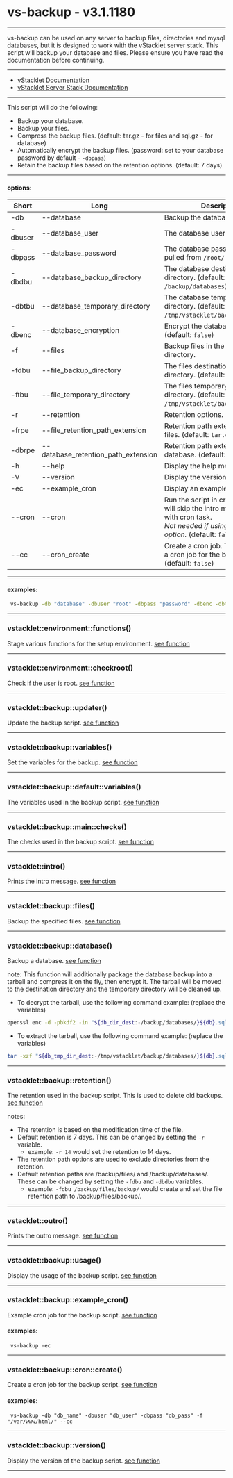 # vs-backup - v3.1.1180


---

vs-backup can be used on any server to backup files, directories and mysql
databases, but it is designed to work with the vStacklet server stack.
This script will backup your database and files.
Please ensure you have read the documentation before continuing.

---

- [vStacklet Documentation](https://github.com/JMSDOnline/vstacklet/blob/main/docs/setup/vstacklet.sh.md)
- [vStacklet Server Stack Documentation](https://github.com/JMSDOnline/vstacklet/blob/main/docs/setup/vstacklet-server-stack.sh.md)

---

This script will do the following:
- Backup your database.
- Backup your files.
- Compress the backup files. (default: tar.gz - for files and sql.gz - for database)
- Automatically encrypt the backup files. (password: set to your database password by default - `-dbpass`)
- Retain the backup files based on the retention options. (default: 7 days)

---

#### options:
| Short | Long                       | Description
| ----- | -------------------------- | ------------------------------------------
|  -db   | --database                 | Backup the database.
|  -dbuser   | --database_user          | The database user. (default: `root`)
|  -dbpass   | --database_password      | The database password. (default: pulled from `/root/.my.cnf`)
|  -dbdbu   | --database_backup_directory   | The database destination backup directory. (default: `/backup/databases`)
|  -dbtbu   | --database_temporary_directory  | The database temporary backup directory. (default: `/tmp/vstacklet/backup/databases`)
|  -dbenc   | --database_encryption     | Encrypt the database backup. (default: `false`)
|  -f   | --files                    | Backup files in the web root directory.
|  -fdbu   | --file_backup_directory   | The files destination backup directory. (default: `/backup/files`)
|  -ftbu   | --file_temporary_directory  | The files temporary backup directory. (default: `/tmp/vstacklet/backup/files`)
|  -r   | --retention                | Retention options. (default: `7`)
|  -frpe   | --file_retention_path_extension  | Retention path extension for the files. (default: `tar.gz`)
|  -dbrpe   | --database_retention_path_extension  | Retention path extension for the database. (default: `enc`)
|  -h   | --help                     | Display the help menu.
|  -V   | --version                  | Display the version.
|  -ec   | --example_cron            | Display an example cron job.
|  --cron   | --cron                  | Run the script in cron mode. This will skip the intro message, used with cron task. <br> *Not needed if using the `--cc` option.* (default: `false`)
|  --cc   | --cron_create             | Create a cron job. This will create a cron job for the backup script. (default: `false`)

---

#### examples:
```bash
 vs-backup -db "database" -dbuser "root" -dbpass "password" -dbenc -dbtbu "/backup/databases" -dbtbu "/tmp/vstacklet/backup/databases" -f "/var/www/html" -fdbu "/backup/files" -ftbu "/tmp/vstacklet/backup/files" -r "7" -dbrpe "enc" --cc
```

---



### vstacklet::environment::functions()

Stage various functions for the setup environment. [see function](https://github.com/JMSDOnline/vstacklet/blob/main/bin/backup/vs-backup#L75-L154)

---

### vstacklet::environment::checkroot()

Check if the user is root. [see function](https://github.com/JMSDOnline/vstacklet/blob/main/bin/backup/vs-backup#L161-L166)

---

### vstacklet::backup::updater()

Update the backup script. [see function](https://github.com/JMSDOnline/vstacklet/blob/main/bin/backup/vs-backup#L173-L190)

---

### vstacklet::backup::variables()

Set the variables for the backup. [see function](https://github.com/JMSDOnline/vstacklet/blob/main/bin/backup/vs-backup#L197-L344)

---

### vstacklet::backup::default::variables()

The variables used in the backup script. [see function](https://github.com/JMSDOnline/vstacklet/blob/main/bin/backup/vs-backup#L351-L400)

---

### vstacklet::backup::main::checks()

The checks used in the backup script. [see function](https://github.com/JMSDOnline/vstacklet/blob/main/bin/backup/vs-backup#L407-L440)

---

### vstacklet::intro()

Prints the intro message. [see function](https://github.com/JMSDOnline/vstacklet/blob/main/bin/backup/vs-backup#L447-L464)

---

### vstacklet::backup::files()

Backup the specified files. [see function](https://github.com/JMSDOnline/vstacklet/blob/main/bin/backup/vs-backup#L471-L514)

---

### vstacklet::backup::database()

Backup a database. [see function](https://github.com/JMSDOnline/vstacklet/blob/main/bin/backup/vs-backup#L534-L576)

note: This function will additionally package the database backup into a tarball
and compress it on the fly, then encrypt it. The tarball will be moved to the
destination directory and the temporary directory will be cleaned up.
- To decrypt the tarball, use the following command example: (replace the variables)
```bash
openssl enc -d -pbkdf2 -in "${db_dir_dest:-/backup/databases/}${db}.sql.${date_stamp}.${compression_extension}.enc" -out "${db_tmp_dir_dest:-/tmp/vstacklet/backup/databases/}${db}.sql.${date_stamp}.${compression_extension}" -k "${db_pass}"
```
- To extract the tarball, use the following command example: (replace the variables)
```bash
tar -xzf "${db_tmp_dir_dest:-/tmp/vstacklet/backup/databases/}${db}.sql.${date_stamp}.${compression_extension}" -C "${db_tmp_dir_dest:-/tmp/vstacklet/backup/databases/}"
```

---

### vstacklet::backup::retention()

The retention used in the backup script. This is used to delete
old backups. [see function](https://github.com/JMSDOnline/vstacklet/blob/main/bin/backup/vs-backup#L596-L620)

notes:
- The retention is based on the modification time of the file.
- Default retention is 7 days. This can be changed by setting the `-r` variable.
  - example: `-r 14` would set the retention to 14 days.
- The retention path options are used to exclude directories from the retention.
- Default retention paths are /backup/files/ and /backup/databases/. These can
be changed by setting the `-fdbu` and `-dbdbu` variables.
  - example: `-fdbu /backup/files/backup/` would create and set the file retention
path to /backup/files/backup/.

---

### vstacklet::outro()

Prints the outro message. [see function](https://github.com/JMSDOnline/vstacklet/blob/main/bin/backup/vs-backup#L627-L632)

---

### vstacklet::backup::usage()

Display the usage of the backup script. [see function](https://github.com/JMSDOnline/vstacklet/blob/main/bin/backup/vs-backup#L639-L698)

---

### vstacklet::backup::example_cron()

Example cron job for the backup script. [see function](https://github.com/JMSDOnline/vstacklet/blob/main/bin/backup/vs-backup#L706-L726)

#### examples:

```
 vs-backup -ec
```

---

### vstacklet::backup::cron::create()

Create a cron job for the backup script. [see function](https://github.com/JMSDOnline/vstacklet/blob/main/bin/backup/vs-backup#L734-L786)

#### examples:

```
 vs-backup -db "db_name" -dbuser "db_user" -dbpass "db_pass" -f "/var/www/html/" --cc
```

---

### vstacklet::backup::version()

Display the version of the backup script. [see function](https://github.com/JMSDOnline/vstacklet/blob/main/bin/backup/vs-backup#L793-L799)

---



